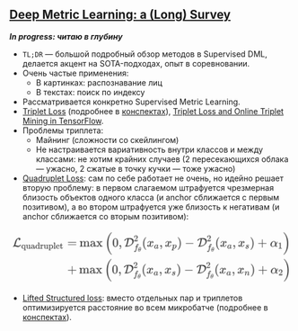 ## [Deep Metric Learning: a (Long) Survey]((https://hav4ik.github.io/articles/deep-metric-learning-survey))
***In progress: читаю в глубину***
* `TL;DR` — большой подробный обзор методов в Supervised DML, делается акцент на SOTA-подходах, опыт в соревновании.
* Очень частые применения:
    - В картинках: распознавание лиц
    - В текстах: поиск по индексу
* Рассматривается конкретно Supervised Metric Learning.
* [Triplet Loss](https://arxiv.org/abs/1503.03832) (подробнее в [конспектах](papers.md)), [Triplet Loss and Online Triplet Mining in TensorFlow](https://omoindrot.github.io/triplet-loss).
* Проблемы триплета:
    - Майнинг (сложности со скейлингом)
    - Не настраивается вариативность внутри классов и между классами: не хотим крайних случаев (2 пересекающихся облака — ужасно, 2 сжатые в точку кучки — тоже ужасно)
* [Quadruplet Loss](https://arxiv.org/pdf/1704.01719.pdf): сам по себе работает не очень, но идейно решает вторую проблему: в первом слагаемом штрафуется чрезмерная близость объектов одного класса (и anchor сближается с первым позитивом), а во втором штрафуется уже близость к негативам (и anchor сближается со вторым позитивом):

<p align="center"><img src="vis/qudruplet_loss.png" width="500"></p>

* [Lifted Structured loss](https://arxiv.org/pdf/1511.06452.pdf): вместо отдельных пар и триплетов оптимизируется расстояние во всем микробатче (подробнее в [конспектах](papers.md)).